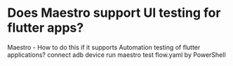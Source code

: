 
# Does Maestro support UI testing for flutter apps?

Maestro - How to do this if it supports Automation testing of flutter applications?
connect adb device
run maestro test flow.yaml by PowerShell

        